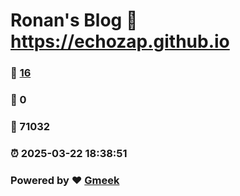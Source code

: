 # Ronan's Blog :link: https://echozap.github.io 
### :page_facing_up: [16](https://echozap.github.io/tag.html) 
### :speech_balloon: 0 
### :hibiscus: 71032 
### :alarm_clock: 2025-03-22 18:38:51 
### Powered by :heart: [Gmeek](https://github.com/Meekdai/Gmeek)

